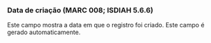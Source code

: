 ### Data de criação  (MARC 008; ISDIAH 5.6.6)
Este campo mostra a data em que o registro foi criado. Este campo é gerado automaticamente.
